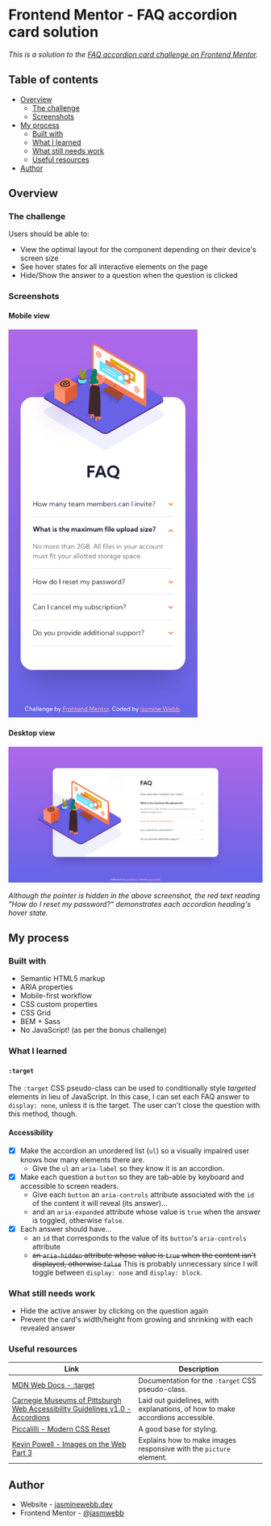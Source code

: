 # Frontend Mentor - FAQ accordion card solution

*This is a solution to the [FAQ accordion card challenge on Frontend Mentor](https://www.frontendmentor.io/challenges/faq-accordion-card-XlyjD0Oam).*

## Table of contents

- [Overview](#overview)
  - [The challenge](#the-challenge)
  - [Screenshots](#screenshots)
- [My process](#my-process)
  - [Built with](#built-with)
  - [What I learned](#what-i-learned)
  - [What still needs work](#what-still-needs-work)
  - [Useful resources](#useful-resources)
- [Author](#author)

## Overview

### The challenge

Users should be able to:

- View the optimal layout for the component depending on their device's screen size
- See hover states for all interactive elements on the page
- Hide/Show the answer to a question when the question is clicked

### Screenshots

#### Mobile view

<img src="screenshots/mobile_screenshot.png" alt="Mobile screenshot" width="375">

#### Desktop view
![Desktop screenshot](screenshots/desktop_screenshot.png)

*Although the pointer is hidden in the above screenshot, the red text reading "How do I reset my password?" demonstrates each accordion heading's hover state.*

## My process

### Built with

- Semantic HTML5 markup
- ARIA properties
- Mobile-first workflow
- CSS custom properties
- CSS Grid
- BEM + Sass
- No JavaScript! (as per the bonus challenge)

### What I learned

#### `:target`

The `:target` CSS pseudo-class can be used to conditionally style *targeted* elements in lieu of JavaScript. In this case, I can set each FAQ answer to `display: none`, unless it is the target. The user can't close the question with this method, though.

#### Accessibility

- [x] Make the accordion an unordered list (`ul`) so a visually impaired user knows how many elements there are.
  * Give the `ul` an `aria-label` so they know it is an accordion.
- [x] Make each question a `button` so they are tab-able by keyboard and accessible to screen readers.
  * Give each `button` an `aria-controls` attribute associated with the `id` of the content it will reveal (its answer)...
  * and an `aria-expanded` attribute whose value is `true` when the answer is toggled, otherwise `false`.
- [x] Each answer should have...
  * an `id` that corresponds to the value of its `button`'s `aria-controls` attribute
  * ~~an `aria-hidden` attribute whose value is `true` when the content isn't displayed, otherwise `false`~~ This is probably unnecessary since I will toggle between `display: none` and `display: block`.

### What still needs work

- Hide the active answer by clicking on the question again
- Prevent the card's width/height from growing and shrinking with each revealed answer

### Useful resources

| Link | Description |
| ---- | ----------- |
| [MDN Web Docs - :target](https://developer.mozilla.org/en-US/docs/Web/CSS/:target) | Documentation for the `:target` CSS pseudo-class. |
| [Carnegie Museums of Pittsburgh Web Accessibility Guidelines v1.0 - Accordions](http://web-accessibility.carnegiemuseums.org/code/accordions) | Laid out guidelines, with explanations, of how to make accordions accessible. |
| [Piccalilli - Modern CSS Reset](https://piccalil.li/blog/a-modern-css-reset) | A good base for styling. |
| [Kevin Powell - Images on the Web Part 3](https://youtu.be/Rik3gHT24AM) | Explains how to make images responsive with the `picture` element. |

## Author

- Website - [jasminewebb.dev](https://www.jasminewebb.dev)
- Frontend Mentor - [@jasmwebb](https://www.frontendmentor.io/profile/jasmwebb)
